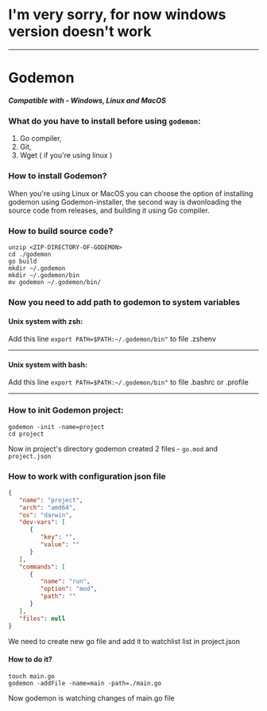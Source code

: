 # I'm very sorry, for now windows version doesn't work

---

# Godemon

##### Compatible with - Windows, Linux and MacOS

### What do you have to install before using `godemon`:
1. Go compiler,
2. Git,
3. Wget ( if you're using linux )

### How to install Godemon?
When you're using Linux or MacOS you can choose the option of installing godemon using Godemon-installer,
the second way is dwonloading the source code from releases, and building it using Go compiler.

### How to build source code?

```shell
unzip <ZIP-DIRECTORY-OF-GODEMON>
cd ./godemon
go build
mkdir ~/.godemon
mkdir ~/.godemon/bin
mv godemon ~/.godemon/bin/
```

### Now you need to add path to godemon to system variables

#### Unix system with zsh:
Add this line `export PATH=$PATH:~/.godemon/bin"` to file .zshenv

---

#### Unix system with bash:
Add this line `export PATH=$PATH:~/.godemon/bin"` to file .bashrc or .profile

---

### How to init Godemon project:
```shell
godemon -init -name=project
cd project
```

Now in project's directory godemon created 2 files - `go.mod` and `project.json`

### How to work with configuration json file
```json
{
   "name": "project",
   "arch": "amd64",
   "os": "darwin",
   "dev-vars": [
      {
         "key": "",
         "value": ""
      }
   ],
   "commands": [
      {
         "name": "run",
         "option": "mod",
         "path": ""
      }
   ],
   "files": null
}
```
We need to create new go file and add it to watchlist list in project.json
#### How to do it?
```shell
touch main.go
godemon -addFile -name=main -path=./main.go
```
Now godemon is watching changes of main.go file